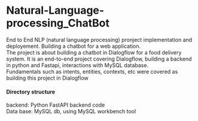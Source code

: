 # Natural-Language-processing_ChatBot
End to End NLP (natural language processing) pronject implementation and deployement. Building a chatbot for a web application.
<br>
The project is about building a chatbot in Dialogflow for a food delivery system. It is an end-to-end project covering Dialogflow, building a backend in python and Fastapi, interactions with MySQL database. 
<br>
Fundamentals such as intents, entities, contexts, etc were covered as building this project in Dialogflow <br>
<h4> Directory structure </h4>
backend: Python FastAPI backend code<br> 
Data base: MySQL db, using MySQL workbench tool<br>
